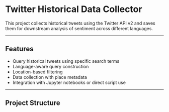 # Twitter Historical Data Collector

This project collects historical tweets using the Twitter API v2 and saves them for downstream analysis of sentiment across different languages.

---

## Features

- Query historical tweets using specific search terms
- Language-aware query construction
- Location-based filtering 
- Data collection with place metadata
- Integration with Jupyter notebooks or direct script use

---

## Project Structure

